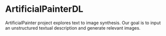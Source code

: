 # ArtificialPainterDL
ArtificialPainter project explores text to image synthesis. Our goal is to input an unstructured textual description and generate relevant images.
